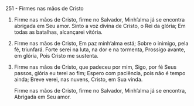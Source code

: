 251 - Firmes nas mãos de Cristo

1. Firme nas mãos de Cristo, firme no Salvador,
   Minh’alma já se encontra abrigada em Seu amor.
   Sinto a voz divina de Cristo, o Rei da glória;
   Em todas as batalhas, alcançarei vitória.

2. Firme nas mãos de Cristo,
   Em paz minh’alma está;
   Sobre o inimigo, pela fé, triunfará.
   Forte serei na luta, na dor e na tormenta,
   Prossigo avante, em glória,
   Pois Cristo me sustenta.

3. Firme nas mãos de Cristo, que padeceu por mim,
   Sigo, por fé Seus passos, glória eu terei ao fim;
   Espero com paciência, pois não é tempo ainda;
   Breve verei, nas nuvens, Cristo, em Sua vinda.

   Firme nas mãos de Cristo, firme no Salvador,
   Minh’alma já se encontra,
   Abrigada em Seu amor.
